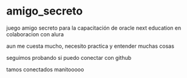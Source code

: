 # amigo_secreto
juego amigo secreto para la capacitación de oracle next education en colaboracion con alura

aun me cuesta mucho, necesito practica y entender muchas cosas

seguimos probando si puedo conectar con github

tamos conectados manitooooo

